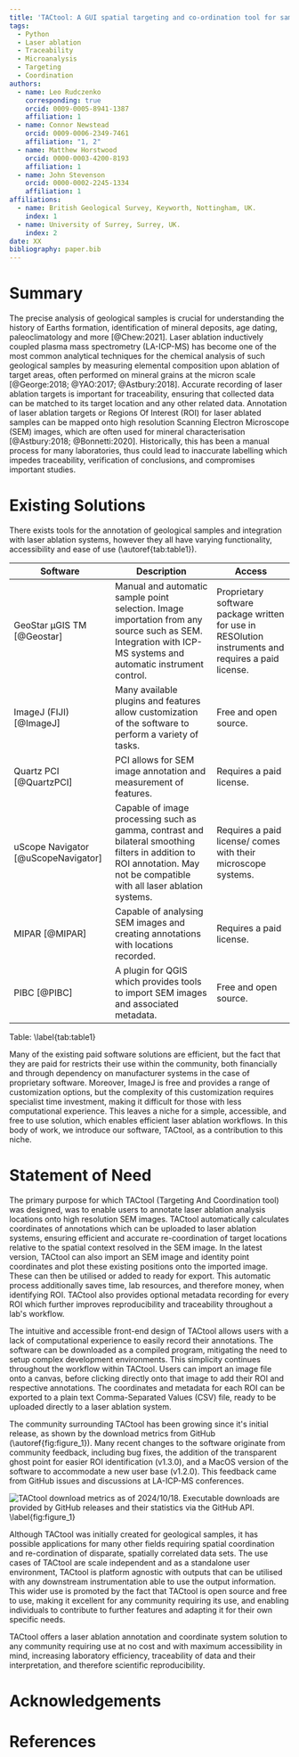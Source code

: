 ```yaml
---
title: 'TACtool: A GUI spatial targeting and co-ordination tool for sample annotation applied to laser ablation'
tags:
  - Python
  - Laser ablation
  - Traceability
  - Microanalysis
  - Targeting
  - Coordination
authors:
  - name: Leo Rudczenko
    corresponding: true
    orcid: 0009-0005-8941-1387
    affiliation: 1
  - name: Connor Newstead
    orcid: 0009-0006-2349-7461
    affiliation: "1, 2"
  - name: Matthew Horstwood
    orcid: 0000-0003-4200-8193
    affiliation: 1
  - name: John Stevenson
    orcid: 0000-0002-2245-1334
    affiliation: 1
affiliations:
  - name: British Geological Survey, Keyworth, Nottingham, UK.
    index: 1
  - name: University of Surrey, Surrey, UK.
    index: 2
date: XX
bibliography: paper.bib
---
```


# Summary

The precise analysis of geological samples is crucial for understanding the history of Earths formation, identification of mineral deposits, age dating, paleoclimatology and more [@Chew:2021]. Laser ablation inductively coupled plasma mass spectrometry (LA-ICP-MS) has become one of the most common analytical techniques for the chemical analysis of such geological samples by measuring elemental composition upon ablation of target areas, often performed on mineral grains at the micron scale [@George:2018; @YAO:2017; @Astbury:2018]. Accurate recording of laser ablation targets is important for traceability, ensuring that collected data can be matched to its target location and any other related data. Annotation of laser ablation targets or Regions Of Interest (ROI) for laser ablated samples can be mapped onto high resolution Scanning Electron Microscope (SEM) images, which are often used for mineral characterisation [@Astbury:2018; @Bonnetti:2020]. Historically, this has been a manual process for many laboratories, thus could lead to inaccurate labelling which impedes traceability, verification of conclusions, and compromises important studies.

# Existing Solutions

There exists tools for the annotation of geological samples and integration with laser ablation systems, however they all have varying functionality, accessibility and ease of use (\autoref{tab:table1}).

|Software|Description|Access|
|---|---|---|
|GeoStar μGIS TM [@Geostar]|Manual and automatic sample point selection. Image importation from any source such as SEM. Integration with ICP-MS systems and automatic instrument control.|Proprietary software package written for use in RESOlution instruments and requires a paid license.|
|ImageJ (FIJI) [@ImageJ]|Many available plugins and features allow customization of the software to perform a variety of tasks.|Free and open source.|
|Quartz PCI [@QuartzPCI]|PCI allows for SEM image annotation and measurement of features.|Requires a paid license.|
|uScope Navigator [@uScopeNavigator]|Capable of image processing such as gamma, contrast and bilateral smoothing filters in addition to ROI annotation. May not be compatible with all laser ablation systems.|Requires a paid license/ comes with their microscope systems.|
|MIPAR [@MIPAR]|Capable of analysing SEM images and creating annotations with locations recorded.|Requires a paid license.|
|PIBC [@PIBC]|A plugin for QGIS which provides tools to import SEM images and associated metadata.|Free and open source.|

Table: \label{tab:table1}

Many of the existing paid software solutions are efficient, but the fact that they are paid for restricts their use within the community, both financially and through dependency on manufacturer systems in the case of proprietary software. Moreover, ImageJ is free and provides a range of customization options, but the complexity of this customization requires specialist time investment, making it difficult for those with less computational experience. This leaves a niche for a simple, accessible, and free to use solution, which enables efficient laser ablation workflows. In this body of work, we introduce our software, TACtool, as a contribution to this niche.

# Statement of Need

The primary purpose for which TACtool (Targeting And Coordination tool) was designed, was to enable users to annotate laser ablation analysis locations onto high resolution SEM images. TACtool automatically calculates coordinates of annotations which can be uploaded to laser ablation systems, ensuring efficient and accurate re-coordination of target locations relative to the spatial context resolved in the SEM image. In the latest version, TACtool can also import an SEM image and identity point coordinates and plot these existing positions onto the imported image. These can then be utilised or added to ready for export. This automatic process additionally saves time, lab resources, and therefore money, when identifying ROI. TACtool also provides optional metadata recording for every ROI which further improves reproducibility and traceability throughout a lab's workflow.

The intuitive and accessible front-end design of TACtool allows users with a lack of computational experience to easily record their annotations. The software can be downloaded as a compiled program, mitigating the need to setup complex development environments. This simplicity continues throughout the workflow within TACtool. Users can import an image file onto a canvas, before clicking directly onto that image to add their ROI and respective annotations. The coordinates and metadata for each ROI can be exported to a plain text Comma-Separated Values (CSV) file, ready to be uploaded directly to a laser ablation system.

The community surrounding TACtool has been growing since it's initial release, as shown by the download metrics from GitHub (\autoref{fig:figure_1}). Many recent changes to the software originate from community feedback, including bug fixes, the addition of the transparent ghost point for easier ROI identification (v1.3.0), and a MacOS version of the software to accommodate a new user base (v1.2.0). This feedback came from GitHub issues and discussions at LA-ICP-MS conferences.

![TACtool download metrics as of 2024/10/18. Executable downloads are provided by GitHub releases and their statistics via the GitHub API.
\label{fig:figure_1}](release_downloads_tactool.png)

Although TACtool was initially created for geological samples, it has possible applications for many other fields requiring spatial coordination and re-cordination of disparate, spatially correlated data sets. The use cases of TACtool are scale independent and as a standalone user environment, TACtool is platform agnostic with outputs that can be utilised with any downstream instrumentation able to use the output information. This wider use is promoted by the fact that TACtool is open source and free to use, making it excellent for any community requiring its use, and enabling individuals to contribute to further features and adapting it for their own specific needs.

TACtool offers a laser ablation annotation and coordinate system solution to any community requiring use at no cost and with maximum accessibility in mind, increasing laboratory efficiency, traceability of data and their interpretation, and therefore scientific reproducibility.

# Acknowledgements



# References
